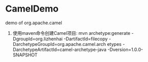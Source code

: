 # CamelDemo
demo of org.apache.camel


1. 使用maven命令创建Camel项目:
mvn  archetype:generate -DgroupId=org.lizhenhai -DartifactId=filecopy -DarchetypeGroupId=org.apache.camel.arch
etypes -DarchetypeArtifactId=camel-archetype-java -Dversion=1.0.0-SNAPSHOT

